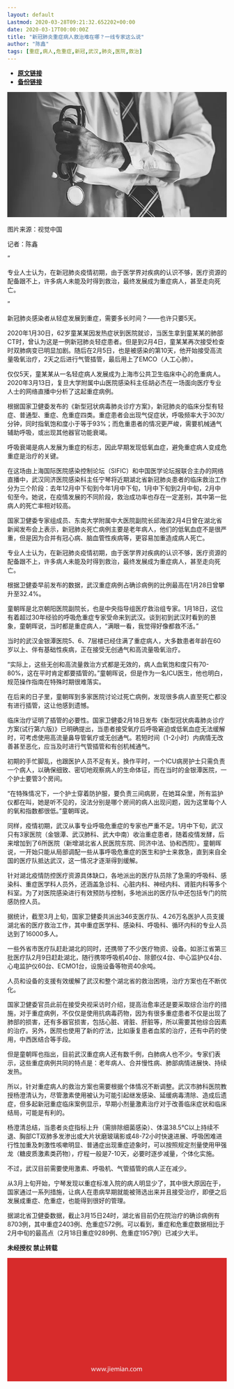 ```yaml
---
layout: default
Lastmod: 2020-03-28T09:21:32.652202+00:00
date: 2020-03-17T00:00:00Z
title: "新冠肺炎重症病人救治难在哪？一线专家这么说"
author: "陈鑫"
tags: [重症,病人,危重症,新冠,武汉,肺炎,医院,救治]
---
```


* [**原文链接**](https://mp.weixin.qq.com/s/30lBMIu-JbW4PFO52u-Daw)
* [**备份链接**](http://archive.today/u0Fnj)


![](/images/post/df0eb5d64dfdfc53f62e755bcb0de71b.jpg)  

图片来源：视觉中国

记者：陈鑫

“ 

  

专业人士认为，在新冠肺炎疫情初期，由于医学界对疾病的认识不够，医疗资源的配备跟不上，许多病人未能及时得到救治，最终发展成为重症病人，甚至走向死亡。

  

”

新冠肺炎感染者从轻症发展到重症，需要多长时间？——也许只要5天。

2020年1月30日，62岁童某某因发热症状到医院就诊，当医生拿到童某某的肺部CT时，曾认为这是一例新冠肺炎轻症患者。但是到2月4日，童某某再次接受检查时双肺病变已明显加剧。随后在2月5日，也是被感染的第10天，他开始接受高流量吸氧治疗，2天之后进行气管插管，最后用上了EMCO（人工心肺）。

仅仅5天，童某某从一名轻症病人发展成为上海市公共卫生临床中心的危重病人。2020年3月13日，复旦大学附属中山医院感染科主任胡必杰在一场面向医疗专业人士的网络直播中分析了这起重症病例。

根据国家卫健委发布的《新型冠状病毒肺炎诊疗方案》，新冠肺炎的临床分型有轻症、普通型、重症、危重症四类。重症患者会出现气促症状，呼吸频率大于30次/分钟，同时指氧饱和度小于等于93%；而危重患者的情况更严峻，需要机械通气辅助呼吸，或出现其他器官功能衰竭。

呼吸衰竭是病人发展为重症的标志，因此早期发现低氧血症，避免重症病人变成危重症是治疗的关键。

在这场由上海国际医院感染控制论坛（SIFIC）和中国医学论坛报联合主办的网络直播中，武汉同济医院感染科主任宁琴将近期湖北省新冠肺炎患者的临床救治工作分为三个阶段：去年12月中下旬到今年1月中下旬，1月中下旬到2月中旬，2月中旬至今。她说，在疫情发展的不同阶段，救治成功率也存在一定差别，其中第一批病人的死亡率相对较高。

国家卫健委专家组成员、东南大学附属中大医院副院长邱海波2月4日曾在湖北省新闻发布会上表示，新冠肺炎死亡病例主要是老年病人，他们的低氧血症不是很严重，但是因为合并有冠心病、脑血管性疾病等，更容易加重造成病人死亡。

专业人士认为，在新冠肺炎疫情初期，由于医学界对疾病的认识不够，医疗资源的配备跟不上，许多病人未能及时得到救治，最终发展成为重症病人，甚至走向死亡。

根据卫健委早前发布的数据，武汉重症病例占确诊病例的比例最高在1月28日曾攀升至32.4%。

童朝晖是北京朝阳医院副院长，也是中央指导组医疗救治组专家。1月18日，这位有着超过30年经验的呼吸危重症专家受命来到武汉。谈到初到武汉时看到的景象，童朝晖说，当时都是重症病人，“满眼一看，我觉得好像都救不活。”

当时的武汉金银潭医院5、6、7层楼已经住满了重症病人，大多数患者年龄在60岁以上、伴有基础性疾病，正在接受无创通气和高流量吸氧治疗。

“实际上，这些无创和高流量救治方式都是无效的，病人血氧饱和度只有70-80%，这在平时肯定都要插管的。”童朝晖说，但是作为一名ICU医生，他也明白，规范操作指南在特殊时期很难落实。

在后来的日子里，童朝晖到多家医院讨论过死亡病例，发现很多病人直至死亡都没有进行插管，这让他感到遗憾。

临床治疗证明了插管的必要性。国家卫健委2月18日发布《新型冠状病毒肺炎诊疗方案(试行第六版)》已明确提出，当患者接受氧疗后呼吸窘迫或低氧血症无法缓解时，可考虑使用高流量鼻导管氧疗或无创通气。若短时间（1-2小时）内病情无改善甚至恶化，应当及时进行气管插管和有创机械通气。

初期的手忙脚乱，也跟医护人员不足有关。换作平时，一个ICU病房护士只需负责一个病人，以确保细致、密切地观察病人的生命体征，而在当时的金银潭医院，一个护士要管3个房间。

“在特殊情况下，一个护士穿着防护服，要负责三间病房，在她耳朵里，所有监护仪都在叫，她是听不见的，没法分别是哪个房间的病人出现问题，因为这里每个人的氧和指数都很低。”童朝晖说。

同样，疫情初期，武汉从事专业呼吸危重症的专家也严重不足。1月中下旬，武汉只有3家医院（金银潭、武汉肺科、武大中南）收治重症患者，随着疫情发酵，后来增加到了6所医院（新增湖北省人民医院东院、同济中法、协和西院）。童朝晖说，一开始只能从局部调配一些从事呼吸危重症的医生和护士来救急，直到来自全国的医疗队抵达武汉，这一情况才逐渐得到缓解。

针对湖北疫情防控医疗资源具体缺口，各地派出的医疗队员除了急需的呼吸科、感染科、重症医学科人员外，还涵盖急诊科、心脏内科、神经内科、肾脏内科等多个科室。为了对医院感染进行有效预防与控制，多地派出的医疗队中还包括专门的院感防控人员。

据统计，截至3月上旬，国家卫健委共派出346支医疗队、4.26万名医护人员支援湖北省的医疗救治工作，其中重症医学科、感染科、呼吸科、循环内科的专业人员达到了16000多人。

一些外省市医疗队赶赴湖北的同时，还携带了不少医疗物资、设备。如浙江省第三批医疗队2月9日赶赴湖北，随行携带呼吸机40台、除颤仪4台、中心监护仪4台、心电监护仪60台、ECMO1台，设施设备等物资40余吨。

人员和设备的支援有效缓解了武汉和整个湖北省的救治困境，治疗方案也在不断优化。

国家卫健委官员此前在接受央视采访时介绍，提高治愈率还是要采取综合治疗的措施，对于重症病例，不仅仅是使用抗病毒药物，因为有很多重症患者不仅是出现了肺部的损害，还有多器官损害，包括心脏、肾脏、肝脏等，所以需要其他综合因素的治疗。另外，医院也使用了新的疗法，比如康复患者血浆的治疗，还有中药的使用，中西医结合等手段。

但是童朝晖也指出，目前武汉重症病人还有数千例，白肺病人也不少。专家们表示，这些重症病例共同的特点是：老年病人、合并慢性病、肺部病情进展快、持续发热。

所以，针对重症病人的救治方案也需要根据个体情况不断调整。武汉市肺科医院教授杨澄清认为，尽管激素使用被认为可能引起继发感染、延缓病毒清除、造成后遗症，但多起新冠重症临床案例显示，早期小剂量激素治疗对于改善临床症状和临床结局，可能是有利的。

杨澄清总结，当患者炎症指标上升（需排除细菌感染）、体温38.5℃以上持续不退、胸部CT双肺多发渗出或大片状磨玻璃影或48-72小时快速进展、呼吸困难进行性加重及刺激性咳嗽明显、普通症出现重症迹象时，可以按照规定剂量使用甲强龙（糖皮质激素类药物），疗程一般是7-10天，必要时逐步减量，个体化实施。

不过，武汉目前需要使用激素、呼吸机、气管插管的病人正在减少。

从3月上旬开始，宁琴发现以重症标准入院的病人明显少了，其中很大原因在于，国家通过一系列措施，让病人在患病早期就能被筛选出来并且接受治疗，即便之后发展成重症、危重症，也能得到很好的管理。

据湖北省卫健委数据，截止3月15日24时，湖北省目前仍在院治疗的确诊病例有8703例，其中重症2403例、危重症572例。可以看到，重症和危重症数据相比于2月中旬的最高点（2月18日重症9289例、危重症1957例）已减少大半。

  

**未经授权 禁止转载**

  

  

![](/images/post/3ef9527fd7edfb43b0c70486c7a956af.jpg)

